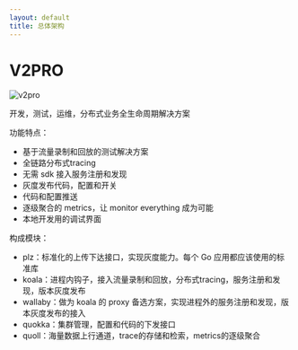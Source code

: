 ```yaml
---
layout: default
title: 总体架构
---
```


# V2PRO 

![v2pro](https://docs.google.com/drawings/d/e/2PACX-1vRT5h9AVqantCAi01hdSZkJ3u_YSrtUZKOox2jj_YQEnDdvr4-DtC0xB-v4CSpsrMZsGz3xNthuk3vX/pub?w=507&h=296)

开发，测试，运维，分布式业务全生命周期解决方案

功能特点：

* 基于流量录制和回放的测试解决方案
* 全链路分布式tracing
* 无需 sdk 接入服务注册和发现
* 灰度发布代码，配置和开关
* 代码和配置推送
* 逐级聚合的 metrics，让 monitor everything 成为可能
* 本地开发用的调试界面

构成模块：

* plz：标准化的上传下达接口，实现灰度能力。每个 Go 应用都应该使用的标准库
* koala：进程内钩子，接入流量录制和回放，分布式tracing，服务注册和发现，版本灰度发布
* wallaby：做为 koala 的 proxy 备选方案，实现进程外的服务注册和发现，版本灰度发布的接入
* quokka：集群管理，配置和代码的下发接口
* quoll：海量数据上行通道，trace的存储和检索，metrics的逐级聚合
